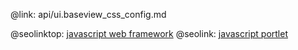 @link: api/ui.baseview_css_config.md

@seolinktop: [javascript web framework](https://webix.com)
@seolink: [javascript portlet](https://webix.com/widget/portlet/)